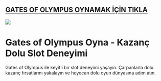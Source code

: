 ## <a href="https://tinyurl.com/ydf5y7kb">GATES OF OLYMPUS OYNAMAK İÇİN TIKLA</a>

<a href="https://tinyurl.com/ydf5y7kb"><img src="https://s13.gifyu.com/images/SPuTg.gif"></a>

# Gates of Olympus Oyna - Kazanç Dolu Slot Deneyimi
Gates of Olympus ile keyifli bir slot deneyimi yaşayın. Çarpanlarla dolu kazanç fırsatlarını yakalayın ve heyecan dolu oyun dünyasına adım atın.
